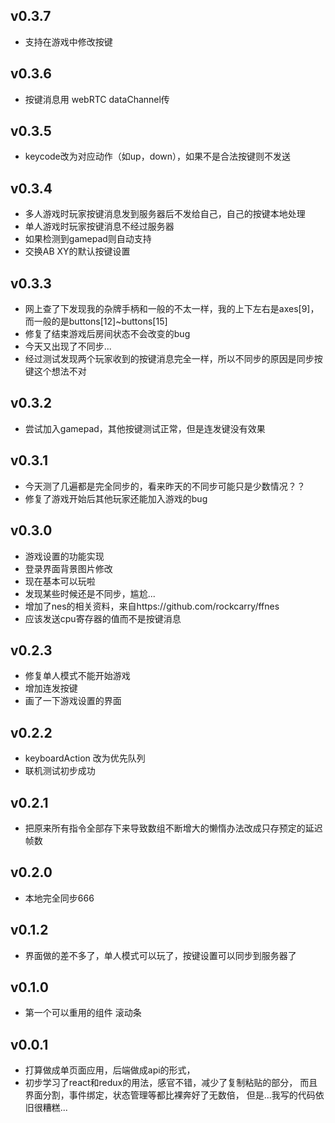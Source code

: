 ## v0.3.7
* 支持在游戏中修改按键

## v0.3.6
* 按键消息用 webRTC dataChannel传

## v0.3.5
* keycode改为对应动作（如up，down），如果不是合法按键则不发送

## v0.3.4
* 多人游戏时玩家按键消息发到服务器后不发给自己，自己的按键本地处理
* 单人游戏时玩家按键消息不经过服务器
* 如果检测到gamepad则自动支持
* 交换AB XY的默认按键设置

## v0.3.3
* 网上查了下发现我的杂牌手柄和一般的不太一样，我的上下左右是axes[9]，而一般的是buttons[12]~buttons[15]
* 修复了结束游戏后房间状态不会改变的bug
* 今天又出现了不同步...
* 经过测试发现两个玩家收到的按键消息完全一样，所以不同步的原因是同步按键这个想法不对

## v0.3.2
* 尝试加入gamepad，其他按键测试正常，但是连发键没有效果

## v0.3.1
* 今天测了几遍都是完全同步的，看来昨天的不同步可能只是少数情况？？
* 修复了游戏开始后其他玩家还能加入游戏的bug

## v0.3.0
* 游戏设置的功能实现
* 登录界面背景图片修改
* 现在基本可以玩啦
* 发现某些时候还是不同步，尴尬...
* 增加了nes的相关资料，来自https://github.com/rockcarry/ffnes
* 应该发送cpu寄存器的值而不是按键消息

## v0.2.3
* 修复单人模式不能开始游戏
* 增加连发按键
* 画了一下游戏设置的界面

## v0.2.2
* keyboardAction 改为优先队列
* 联机测试初步成功

## v0.2.1
* 把原来所有指令全部存下来导致数组不断增大的懒惰办法改成只存预定的延迟帧数

## v0.2.0
* 本地完全同步666

## v0.1.2
* 界面做的差不多了，单人模式可以玩了，按键设置可以同步到服务器了

## v0.1.0
* 第一个可以重用的组件 滚动条

## v0.0.1
* 打算做成单页面应用，后端做成api的形式，
* 初步学习了react和redux的用法，感官不错，减少了复制粘贴的部分，
而且界面分割，事件绑定，状态管理等都比裸奔好了无数倍，
但是...我写的代码依旧很糟糕...
